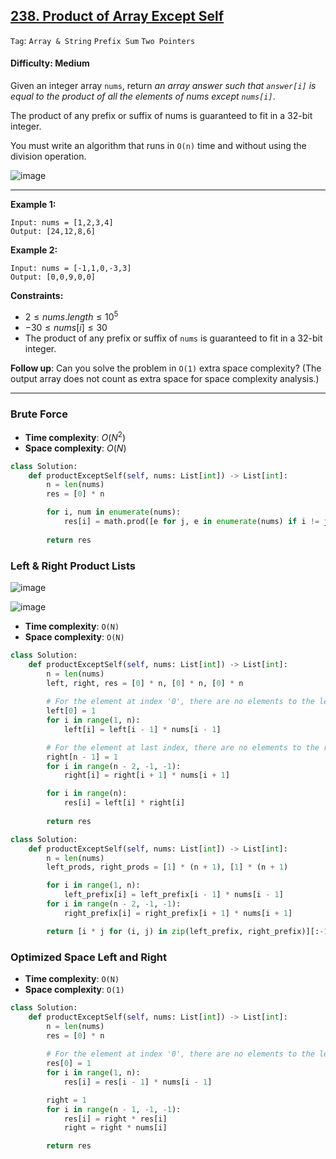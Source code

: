 ## [238. Product of Array Except Self](https://leetcode.com/problems/product-of-array-except-self)

```Tag```: ```Array & String``` ```Prefix Sum``` ```Two Pointers```

#### Difficulty: Medium

Given an integer array ```nums```, return _an array answer such that ```answer[i]``` is equal to the product of all the elements of nums except ```nums[i]```_.

The product of any prefix or suffix of nums is guaranteed to fit in a 32-bit integer.

You must write an algorithm that runs in ```O(n)``` time and without using the division operation.

![image](https://github.com/quananhle/Python/assets/35042430/3275f60a-7429-4d7f-9a4a-5a3ab832b6fa)

---

__Example 1:__
```
Input: nums = [1,2,3,4]
Output: [24,12,8,6]
```

__Example 2:__
```
Input: nums = [-1,1,0,-3,3]
Output: [0,0,9,0,0]
```

__Constraints:__

- $2 \le nums.length \le 10^5$
- $-30 \le nums[i] \le 30$
- The product of any prefix or suffix of ```nums``` is guaranteed to fit in a 32-bit integer.
 
__Follow up__: Can you solve the problem in ```O(1)``` extra space complexity? (The output array does not count as extra space for space complexity analysis.)

---

### Brute Force

- __Time complexity__: $O(N^2)$
- __Space complexity__: $O(N)$

```Python
class Solution:
    def productExceptSelf(self, nums: List[int]) -> List[int]:
        n = len(nums)
        res = [0] * n

        for i, num in enumerate(nums):
            res[i] = math.prod([e for j, e in enumerate(nums) if i != j])
        
        return res
```

### Left & Right Product Lists

![image](https://leetcode.com/problems/product-of-array-except-self/Figures/238/diag-1.png)

![image](https://leetcode.com/problems/product-of-array-except-self/Figures/238/products.png)

- __Time complexity__: ```O(N)```
- __Space complexity__: ```O(N)```

```Python
class Solution:
    def productExceptSelf(self, nums: List[int]) -> List[int]:
        n = len(nums)
        left, right, res = [0] * n, [0] * n, [0] * n
        
        # For the element at index '0', there are no elements to the left, so the left[0] = 1
        left[0] = 1
        for i in range(1, n):
            left[i] = left[i - 1] * nums[i - 1]

        # For the element at last index, there are no elements to the right, so the right[n - 1] = 1
        right[n - 1] = 1
        for i in range(n - 2, -1, -1):
            right[i] = right[i + 1] * nums[i + 1]

        for i in range(n):
            res[i] = left[i] * right[i]
        
        return res
```

```Python
class Solution:
    def productExceptSelf(self, nums: List[int]) -> List[int]:
        n = len(nums)
        left_prods, right_prods = [1] * (n + 1), [1] * (n + 1)

        for i in range(1, n):
            left_prefix[i] = left_prefix[i - 1] * nums[i - 1]
        for i in range(n - 2, -1, -1):
            right_prefix[i] = right_prefix[i + 1] * nums[i + 1]

        return [i * j for (i, j) in zip(left_prefix, right_prefix)][:-1]
```

### Optimized Space Left and Right

- __Time complexity__: ```O(N)```
- __Space complexity__: ```O(1)```

```Python
class Solution:
    def productExceptSelf(self, nums: List[int]) -> List[int]:
        n = len(nums)
        res = [0] * n
        
        # For the element at index '0', there are no elements to the left, so the res[0] = 1
        res[0] = 1
        for i in range(1, n):
            res[i] = res[i - 1] * nums[i - 1]

        right = 1
        for i in range(n - 1, -1, -1):
            res[i] = right * res[i]
            right = right * nums[i]

        return res
```
